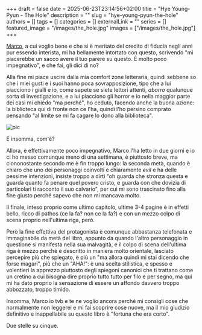 +++ 
draft = false
date = 2025-06-23T23:14:56+02:00
title = "Hye Young-Pyun - The Hole"
description = ""
slug = "hye-young-pyun-the-hole"
authors = []
tags = []
categories = []
externalLink = ""
series = []
featured_image = "/images/the_hole.jpg"
images = ["/images/the_hole.jpg"]
+++

[Marco](https://cedmax.net), a cui voglio bene e che si è meritato del credito di fiducia negli anni pur essendo interista, mi ha bellamente intortato con questo, scrivendo "mi piacerebbe un sacco avere il tuo parere su questo. È molto poco impegnativo", e che fai, gli dici di no?

Alla fine mi piace uscire dalla mia comfort zone letteraria, quindi sebbene so che i miei gusti e i suoi hanno poca sovrapposizione, tipo che a lui piacciono i gialli e io, come sapete se siete lettori attenti, _aborro_ qualunque sorta di investigazione, e a lui piacciono gli horror e io nella maggior parte dei casi mi chiedo "ma perché", ho ceduto, facendo anche la buona azione: la biblioteca qui di fronte non ce l'ha, quindi l'ho persino comprato pensando "al limite se mi fa cagare lo dono alla biblioteca".

![pic](/images/the_hole.jpg#center)

E insomma, com'è?

Allora, è effettivamente poco impegnativo, Marco l'ha letto in due giorni e io ci ho messo comunque meno di una settimana, è piuttosto breve, ma ciononostante secondo me è fin troppo lungo: la seconda metà, quando è chiaro che uno dei personaggi coinvolti è chiaramente _evil_ e ha delle pessime intenzioni, insiste troppo a dirti "oh guarda che stronza questa e guarda quanto fa penare quel povero cristo, e guarda con che dovizia di particolari ti racconto il suo calvario", per cui mi sono trascinato fino alla fine giusto perché sapevo che non mi mancava molto.

Il finale, inteso proprio come ultimo capitolo, ultime 3-4 pagine è in effetti bello, ricco di pathos (ce la fa? non ce la fa?) e con un mezzo colpo di scena proprio nell'ultima riga, però.

Però la fine effettiva del protagonista è comunque abbastanza telefonata e immaginabile da metà del libro, appunto da quando l'altro personaggio in questione si manifesta nella sua malvagità, e il colpo di scena dell'ultima riga è mezzo perché è descritto in maniera molto orientale, lasciato percepire più che spiegato, è più un "ma allora quindi mi stai dicendo che forse magari", più che un "AHA!": è una scelta stilistica, e spesso e volentieri la apprezzo piuttosto degli spiegoni canonici che ti trattano come un cretino a cui bisogna dire proprio tutto tutto per filo e per segno, ma qui mi ha dato proprio la sensazione di essere un affondo davvero troppo abbozzato, troppo timido.

Insomma, Marco io tvb e te ne voglio ancora perché mi consigli cose che normalmente non leggerei e mi fai scoprire cose nuove, ma il mio giudizio definitivo e inappellabile su questo libro è "fortuna che era corto".

Due stelle su cinque.
